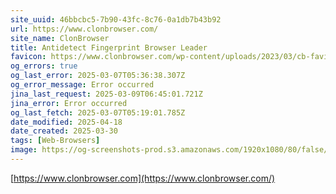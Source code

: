 ```yaml
---
site_uuid: 46bbcbc5-7b90-43fc-8c76-0a1db7b43b92
url: https://www.clonbrowser.com/
site_name: ClonBrowser
title: Antidetect Fingerprint Browser Leader
favicon: https://www.clonbrowser.com/wp-content/uploads/2023/03/cb-favicon.ico
og_errors: true
og_last_error: 2025-03-07T05:36:38.307Z
og_error_message: Error occurred
jina_last_request: 2025-03-09T06:45:01.721Z
jina_error: Error occurred
og_last_fetch: 2025-03-07T05:19:01.785Z
date_modified: 2025-04-18
date_created: 2025-03-30
tags: [Web-Browsers]
image: https://og-screenshots-prod.s3.amazonaws.com/1920x1080/80/false/77c9f2a36fe04536e142be6a9e0d99d29a7d2aa5e4504ba1a47a4327f0dc73f9.jpeg
---
```





































[https://www.clonbrowser.com](https://www.clonbrowser.com/)
